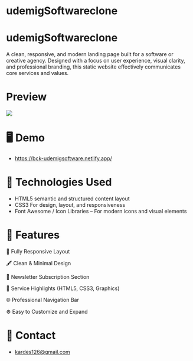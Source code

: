# udemigSoftwareclone

# udemigSoftwareclone

A clean, responsive, and modern landing page built for a software or creative agency. Designed with a focus on user experience, visual clarity, and professional branding, this static website effectively communicates core services and values.

# Preview

![](screen.gif) 


# 🖥️ Demo
- https://bck-udemigsoftware.netlify.app/

# 🧰 Technologies Used

- HTML5 semantic and structured content layout
- CSS3 For design, layout, and responsiveness
- Font Awesome / Icon Libraries – For modern icons and visual elements

# 🌟 Features

📱 Fully Responsive Layout

🖋️ Clean & Minimal Design

📧 Newsletter Subscription Section

📌 Service Highlights (HTML5, CSS3, Graphics)

🌐 Professional Navigation Bar

⚙️ Easy to Customize and Expand


# 📧 Contact

- kardes126@gmail.com


